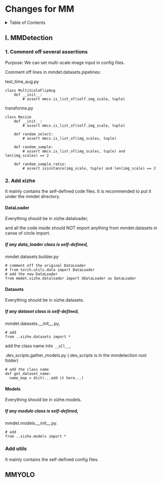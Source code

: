 # Changes for MM


<!-- TABLE OF CONTENTS -->
<details>
  <summary>Table of Contents</summary>
  <ol>
    <ul>
      <a href="#I-mmdetection">I. MMDetection</a>
      <ul>
        <ul><a href="#1-comment-off-several-assertions">1. Comment off several assertions</a></ul>
        <ul><a href="#2-add-xizhe">2. Add xizhe</a></ul>
        <ul>
          <ul><a href="#dataloader">DataLoader</a></ul>
        </ul>
        <ul>
          <ul><a href="#datasets">Datasets</a></ul>
        </ul>
        <ul>
          <ul><a href="#models">Models</a></ul>
        </ul>
        <ul><a href="#add-utils">Add utils</a></ul>
      </ul>
    </ul>
    <ul>
      <a href="#mmyolo">MMYOLO</a>
    </ul>
  </ol>
</details>



## I. MMDetection


### 1. Comment off several assertions

Purpose: We can set multi-scale image input in config files.

Comment off lines in mmdet.datasets.pipelines:


test_time_aug.py

    class MultiScaleFlipAug
        def __init__: 
            # assert mmcv.is_list_of(self.img_scale, tuple)
            
transforms.py

    class Resize
        def __init__:
            # assert mmcv.is_list_of(self.img_scale, tuple)
            
        def random_select:
            # assert mmcv.is_list_of(img_scales, tuple)
            
        def random_sample:
            # assert mmcv.is_list_of(img_scales, tuple) and len(img_scales) == 2
            
        def random_sample_ratio:
            # assert isinstance(img_scale, tuple) and len(img_scale) == 2


### 2. Add xizhe

It mainly contains the self-defined code files.
It is recommended to put it under the mmdet directory.


#### DataLoader

Everything should be in xizhe.dataloader, 

and all the code inside should NOT import anything from mmdet.datasets in canse of circle import.


##### If any data_loader class is self-defined, 


mmdet.datasets.builder.py
      
    # comment off the original DataLoader
    # from torch.utils.data import DataLoader
    # add the new DataLoader
    from mmdet.xizhe.dataloader import XDataLoader as DataLoader


#### Datasets

Everything should be in xizhe.datasets.


##### If any dataset class is self-defined, 

mmdet.datasets.\_\_init\_\_.py,
    
    # add
    from ..xizhe.datasets import *

add the class name into `__all__`,

.dev_scripts.gather_models.py (.dev_scripts is in the mmdetection root folder)
    
    # add the class name
    def get_dataset_name:
      name_map = dict(...add it here...)


#### Models

Everything should be in xizhe.models. 


##### If any module class is self-defined, 

mmdet.models.\_\_init\_\_.py.

    # add
    from ..xizhe.models import *


### Add utils

It mainly contains the self-defined config files.



## MMYOLO
